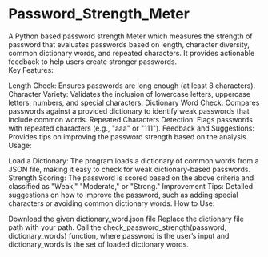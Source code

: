 # Password_Strength_Meter
A Python based password strength Meter which measures the strength of password that evaluates passwords based on length, character diversity, common dictionary words, and repeated characters. It provides actionable feedback to help users create stronger passwords.  
Key Features:

Length Check: Ensures passwords are long enough (at least 8 characters).
Character Variety: Validates the inclusion of lowercase letters, uppercase letters, numbers, and special characters.
Dictionary Word Check: Compares passwords against a provided dictionary to identify weak passwords that include common words.
Repeated Characters Detection: Flags passwords with repeated characters (e.g., "aaa" or "111").
Feedback and Suggestions: Provides tips on improving the password strength based on the analysis.
Usage:

Load a Dictionary: The program loads a dictionary of common words from a JSON file, making it easy to check for weak dictionary-based passwords.
Strength Scoring: The password is scored based on the above criteria and classified as "Weak," "Moderate," or "Strong."
Improvement Tips: Detailed suggestions on how to improve the password, such as adding special characters or avoiding common dictionary words.
How to Use:

Download the given dictionary_word.json file 
Replace the dictionary file path with your path.
Call the check_password_strength(password, dictionary_words) function, where password is the user’s input and dictionary_words is the set of loaded dictionary words.

